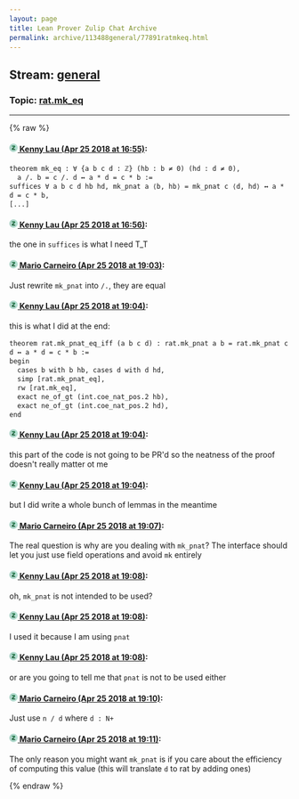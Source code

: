 ```yaml
---
layout: page
title: Lean Prover Zulip Chat Archive 
permalink: archive/113488general/77891ratmkeq.html
---
```


## Stream: [general](index.html)
### Topic: [rat.mk_eq](77891ratmkeq.html)

---


{% raw %}
#### [![Click to go to Zulip](../../assets/img/zulip2.png) Kenny Lau (Apr 25 2018 at 16:55)](https://leanprover.zulipchat.com/#narrow/stream/113488-general/topic/rat.mk_eq/near/125675114):
```lean
theorem mk_eq : ∀ {a b c d : ℤ} (hb : b ≠ 0) (hd : d ≠ 0),
  a /. b = c /. d ↔ a * d = c * b :=
suffices ∀ a b c d hb hd, mk_pnat a ⟨b, hb⟩ = mk_pnat c ⟨d, hd⟩ ↔ a * d = c * b,
[...]
```

#### [![Click to go to Zulip](../../assets/img/zulip2.png) Kenny Lau (Apr 25 2018 at 16:56)](https://leanprover.zulipchat.com/#narrow/stream/113488-general/topic/rat.mk_eq/near/125675152):
the one in `suffices` is what I need T_T

#### [![Click to go to Zulip](../../assets/img/zulip2.png) Mario Carneiro (Apr 25 2018 at 19:03)](https://leanprover.zulipchat.com/#narrow/stream/113488-general/topic/rat.mk_eq/near/125680601):
Just rewrite `mk_pnat` into `/.`, they are equal

#### [![Click to go to Zulip](../../assets/img/zulip2.png) Kenny Lau (Apr 25 2018 at 19:04)](https://leanprover.zulipchat.com/#narrow/stream/113488-general/topic/rat.mk_eq/near/125680649):
this is what I did at the end:
```lean
theorem rat.mk_pnat_eq_iff (a b c d) : rat.mk_pnat a b = rat.mk_pnat c d ↔ a * d = c * b :=
begin
  cases b with b hb, cases d with d hd,
  simp [rat.mk_pnat_eq],
  rw [rat.mk_eq],
  exact ne_of_gt (int.coe_nat_pos.2 hb),
  exact ne_of_gt (int.coe_nat_pos.2 hd),
end
```

#### [![Click to go to Zulip](../../assets/img/zulip2.png) Kenny Lau (Apr 25 2018 at 19:04)](https://leanprover.zulipchat.com/#narrow/stream/113488-general/topic/rat.mk_eq/near/125680667):
this part of the code is not going to be PR'd so the neatness of the proof doesn't really matter ot me

#### [![Click to go to Zulip](../../assets/img/zulip2.png) Kenny Lau (Apr 25 2018 at 19:04)](https://leanprover.zulipchat.com/#narrow/stream/113488-general/topic/rat.mk_eq/near/125680671):
but I did write a whole bunch of lemmas in the meantime

#### [![Click to go to Zulip](../../assets/img/zulip2.png) Mario Carneiro (Apr 25 2018 at 19:07)](https://leanprover.zulipchat.com/#narrow/stream/113488-general/topic/rat.mk_eq/near/125680795):
The real question is why are you dealing with `mk_pnat`? The interface should let you just use field operations and avoid `mk` entirely

#### [![Click to go to Zulip](../../assets/img/zulip2.png) Kenny Lau (Apr 25 2018 at 19:08)](https://leanprover.zulipchat.com/#narrow/stream/113488-general/topic/rat.mk_eq/near/125680800):
oh, `mk_pnat` is not intended to be used?

#### [![Click to go to Zulip](../../assets/img/zulip2.png) Kenny Lau (Apr 25 2018 at 19:08)](https://leanprover.zulipchat.com/#narrow/stream/113488-general/topic/rat.mk_eq/near/125680838):
I used it because I am using `pnat`

#### [![Click to go to Zulip](../../assets/img/zulip2.png) Kenny Lau (Apr 25 2018 at 19:08)](https://leanprover.zulipchat.com/#narrow/stream/113488-general/topic/rat.mk_eq/near/125680843):
or are you going to tell me that `pnat` is not to be used either

#### [![Click to go to Zulip](../../assets/img/zulip2.png) Mario Carneiro (Apr 25 2018 at 19:10)](https://leanprover.zulipchat.com/#narrow/stream/113488-general/topic/rat.mk_eq/near/125680914):
Just use `n / d` where `d : N+`

#### [![Click to go to Zulip](../../assets/img/zulip2.png) Mario Carneiro (Apr 25 2018 at 19:11)](https://leanprover.zulipchat.com/#narrow/stream/113488-general/topic/rat.mk_eq/near/125680991):
The only reason you might want `mk_pnat` is if you care about the efficiency of computing this value (this will translate `d` to rat by adding ones)


{% endraw %}
